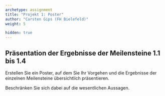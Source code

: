 ```yaml
---
archetype: assignment
title: "Projekt 1: Poster"
author: "Carsten Gips (FH Bielefeld)"
weight: 5

hidden: true
---
```




## Präsentation der Ergebnisse der Meilensteine 1.1 bis 1.4

Erstellen Sie ein Poster, auf dem Sie Ihr Vorgehen und die Ergebnisse der
einzelnen Meilensteine übersichtlich präsentieren.

Beschränken Sie sich dabei auf die wesentlichen Aussagen.
